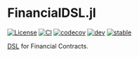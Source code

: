 
# FinancialDSL.jl

[![License][license-img]](LICENSE)
[![CI][ci-img]][ci-url]
[![codecov][codecov-img]][codecov-url]
[![dev][docs-dev-img]][docs-dev-url]
[![stable][docs-stable-img]][docs-stable-url]

[license-img]: http://img.shields.io/badge/license-MIT-brightgreen.svg?style=flat-square
[ci-img]: https://github.com/FinancialDSL/FinancialDSL.jl/workflows/CI/badge.svg
[ci-url]: https://github.com/FinancialDSL/FinancialDSL.jl/actions?query=workflow%3ACI
[codecov-img]: https://img.shields.io/codecov/c/github/FinancialDSL/FinancialDSL.jl/master.svg?label=codecov&style=flat-square
[codecov-url]: http://codecov.io/github/FinancialDSL/FinancialDSL.jl?branch=master
[docs-dev-img]: https://img.shields.io/badge/docs-dev-blue.svg?style=flat-square
[docs-dev-url]: https://FinancialDSL.github.io/FinancialDSL.jl/dev
[docs-stable-img]: https://img.shields.io/badge/docs-stable-blue.svg?style=flat-square
[docs-stable-url]: https://FinancialDSL.github.io/FinancialDSL.jl/stable

[DSL](https://en.wikipedia.org/wiki/Domain-specific_language) for Financial Contracts.
